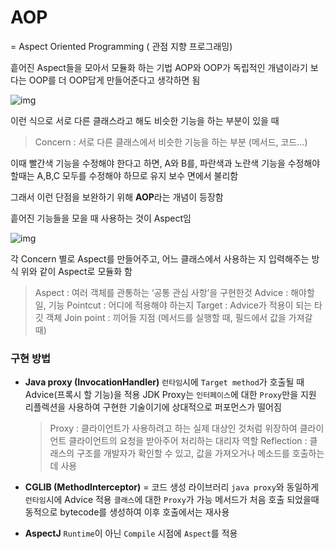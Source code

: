 # AOP

= Aspect Oriented Programming ( 관점 지향 프로그래밍)

흩어진 Aspect들을 모아서 모듈화 하는 기법
AOP와 OOP가 독립적인 개념이라기 보다는 OOP를 더 OOP답게 만들어준다고 생각하면 됨

![img](https://media.vlpt.us/post-images/max9106/c14f27a0-42b7-11ea-bb49-6994a406b987/-2020-01-30-1.51.46.png)

이런 식으로  서로 다른 클래스라고 해도 비슷한 기능을 하는 부분이 있을 때

> Concern : 서로 다른 클래스에서 비슷한 기능을 하는 부분 (메서드, 코드...)

이때 빨간색 기능을 수정해야 한다고 하면, A와 B를, 파란색과 노란색 기능을 수정해야 할때는 A,B,C 모두를 수정해야 하므로 유지 보수 면에서 불리함

그래서 이런 단점을 보완하기 위해 **AOP**라는 개념이 등장함

흩어진 기능들을 모을 때 사용하는 것이 Aspect임

![img](https://media.vlpt.us/post-images/max9106/659b21f0-42b9-11ea-b8a8-c52882abed1f/-2020-01-30-2.03.31.png)

각 Concern 별로 Aspect를 만들어주고, 어느 클래스에서 사용하는 지 입력해주는 방식
위와 같이 Aspect로 모듈화 함

> Aspect : 여러 객체를 관통하는 ‘공통 관심 사항’을 구현한것
> Advice : 해야할 일, 기능
> Pointcut : 어디에 적용해야 하는지
> Target : Advice가 적용이 되는 타깃 객체
> Join point : 끼어들 지점 (메서드를 실행할 때, 필드에서 값을 가져갈 때)

### 구현 방법

- **Java proxy (InvocationHandler)**
  `런타임`시에 `Target method`가 호출될 때 Advice(프록시 할 기능)을 적용
  JDK Proxy는 `인터페이스`에 대한 `Proxy`만을 지원
  리플렉션을 사용하여 구현한 기술이기에 상대적으로 퍼포먼스가 떨어짐

  > Proxy : 클라이언트가 사용하려고 하는 실제 대상인 것처럼 위장하여 클라이언트 클라이언트의 요청을 받아주어 처리하는 대리자 역할
  > Reflection : 클래스의 구조를 개발자가 확인할 수 있고, 값을 가져오거나 메소드를 호출하는데 사용

- **CGLIB (MethodInterceptor)**
  = 코드 생성 라이브러리
  `java proxy`와 동일하게 `런타임`시에 Advice 적용
  `클래스`에 대한 `Proxy`가 가능
  메서드가 처음 호출 되었을때 동적으로 bytecode를 생성하여 이후 호출에서는 재사용
- **AspectJ**
  `Runtime`이 아닌 `Compile` 시점에 `Aspect`를 적용
